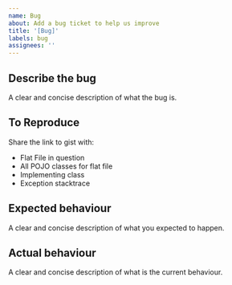 ```yaml
---
name: Bug
about: Add a bug ticket to help us improve
title: '[Bug]'
labels: bug
assignees: ''
---
```


## Describe the bug
A clear and concise description of what the bug is.

## To Reproduce
Share the link to gist with:
  - Flat File in question
  - All POJO classes for flat file
  - Implementing class
  - Exception stacktrace

## Expected behaviour
A clear and concise description of what you expected to happen.

## Actual behaviour
A clear and concise description of what is the current behaviour.
